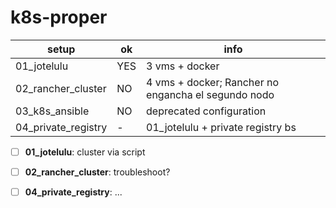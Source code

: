 # k8s-proper

| setup                 | ok    | info
| ---                   | ---   | ---
| 01_jotelulu           | YES   | 3 vms + docker
| 02_rancher_cluster    | NO    | 4 vms + docker; Rancher no engancha el segundo nodo
| 03_k8s_ansible        | NO    | deprecated configuration
| 04_private_registry   | -     | 01_jotelulu + private registry bs


- [ ] **01_jotelulu**: cluster via script
- [ ] **02_rancher_cluster**: troubleshoot?
- [ ] **04_private_registry**: ...

